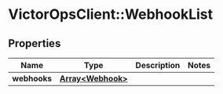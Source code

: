 # VictorOpsClient::WebhookList

## Properties

| Name         | Type                                   | Description | Notes |
| ------------ | -------------------------------------- | ----------- | ----- |
| **webhooks** | [**Array&lt;Webhook&gt;**](Webhook.md) |             |
